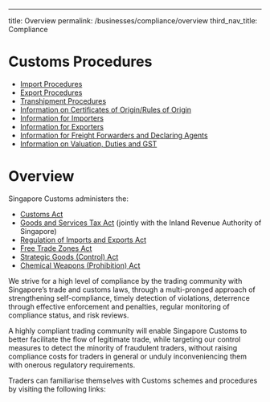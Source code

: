---
title: Overview 
permalink: /businesses/compliance/overview
third_nav_title: Compliance

# Customs Procedures

-   [Import Procedures](/businesses/importing-goods/import-procedures/)
-   [Export Procedures](/businesses/exporting-goods/export-procedures)
-   [Transhipment Procedures](/businesses/transhipping-goods/transhipment-procedures)
-   [Information on Certificates of Origin/Rules of Origin](/businesses/certificates-of-origin/overview)
-   [Information for Importers](/businesses/importing-goods/overview)
-   [Information for Exporters](/businesses/exporting-goods/overview)
-   [Information for Freight Forwarders and Declaring Agents](/businesses/registration-matters/registration-procedures/apply-update-renew-terminate-declaring-agent-account-and-declarant)
-   [Information on Valuation, Duties and GST](/businesses/valuation-duties-taxes-fees/overview) 


# Overview

Singapore Customs administers the:

-   [Customs Act](/businesses/acts-and-subsidiary-legislation/customs-act)
-   [Goods and Services Tax Act](/businesses/acts-and-subsidiary-legislation/goods-and-services-tax)  (jointly with the Inland Revenue Authority of Singapore)
-   [Regulation of Imports and Exports Act](/businesses/acts-and-subsidiary-legislation/regulation-of-imports-and-exports-act)
-   [Free Trade Zones Act](/businesses/acts-and-subsidiary-legislation/free-trade-zones-act)
-   [Strategic Goods (Control) Act](/businesses/acts-and-subsidiary-legislation/strategic-goods-control-act)
-   [Chemical Weapons (Prohibition) Act](/businesses/acts-and-subsidiary-legislation/chemical-weapons-prohibition-act)

We strive for a high level of compliance by the trading community with Singapore’s trade and customs laws, through a multi-pronged approach of strengthening self-compliance, timely detection of violations, deterrence through effective enforcement and penalties, regular monitoring of compliance status, and risk reviews.

A highly compliant trading community will enable Singapore Customs to better facilitate the flow of legitimate trade, while targeting our control measures to detect the minority of fraudulent traders, without raising compliance costs for traders in general or unduly inconveniencing them with onerous regulatory requirements.

Traders can familiarise themselves with Customs schemes and procedures by visiting the following links:


